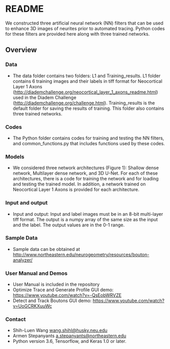 # README #

We constructed three artificial neural network (NN) filters that can be used to enhance 3D images of neurites prior to automated tracing. Python codes for these filters are provided here along with three trained networks. 

## Overview ##
### Data ###

* The data folder contains two folders: L1 and Training_results. L1 folder contains 6 training images and their labels in tiff format for Neocortical Layer 1 Axons (http://diademchallenge.org/neocortical_layer_1_axons_readme.html) used in the Diadem Challenge (http://diademchallenge.org/challenge.html). Training_results is the default folder for saving the results of training. This folder also contains three trained networks.

### Codes ###

* The Python folder contains codes for training and testing the NN filters, and common_functions.py that includes functions used by these codes.

### Models ###

* We considered three network architectures (Figure 1): Shallow dense network, Multilayer dense network, and 3D U-Net. For each of these architectures, there is a code for training the network and for loading and testing the trained model. In addition, a network trained on Neocortical Layer 1 Axons is provided for each architecture.

### Input and output ###

* Input and output: Input and label images must be in an 8-bit multi-layer tiff format. The output is a numpy array of the same size as the input and the label. The output values are in the 0-1 range.

### Sample Data ###

* Sample data can be obtained at http://www.northeastern.edu/neurogeometry/resources/bouton-analyzer/

### User Manual and Demos ###

* User Manual is included in the repository
* Optimize Trace and Generate Profile GUI demo: https://www.youtube.com/watch?v=-QsEobWRVZE
* Detect and Track Boutons GUI demo: https://www.youtube.com/watch?v=UoGCRKXuuWc

### Contact ###

* Shih-Luen Wang wang.shihl@husky.neu.edu
* Armen Stepanyants a.stepanyants@northeastern.edu
* Python version 3.6, Tensorflow, and Keras 1.0 or later.
